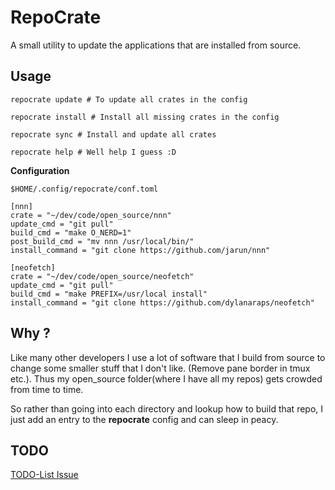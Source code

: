 # RepoCrate

A small utility to update the applications that are installed from source.

## Usage

    repocrate update # To update all crates in the config

    repocrate install # Install all missing crates in the config

    repocrate sync # Install and update all crates

    repocrate help # Well help I guess :D

**Configuration**

    $HOME/.config/repocrate/conf.toml

    [nnn]
    crate = "~/dev/code/open_source/nnn"
    update_cmd = "git pull"
    build_cmd = "make O_NERD=1"
    post_build_cmd = "mv nnn /usr/local/bin/"
    install_command = "git clone https://github.com/jarun/nnn"

    [neofetch]
    crate = "~/dev/code/open_source/neofetch"
    update_cmd = "git pull"
    build_cmd = "make PREFIX=/usr/local install"
    install_command = "git clone https://github.com/dylanaraps/neofetch"


## Why ?

Like many other developers I use a lot of software that I build from source to change some smaller
stuff that I don't like. (Remove pane border in tmux etc.).
Thus my open_source folder(where I have all my repos) gets crowded from time to time.

So rather than going into each directory and lookup how to build that repo, I just add
an entry to the **repocrate** config and can sleep in peacy.

## TODO

[TODO-List Issue](https://github.com/Liberatys/repocrate/issues/1)
